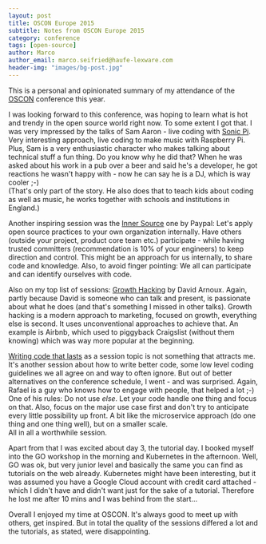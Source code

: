 ```yaml
---
layout: post
title: OSCON Europe 2015
subtitle: Notes from OSCON Europe 2015
category: conference
tags: [open-source]
author: Marco
author_email: marco.seifried@haufe-lexware.com
header-img: "images/bg-post.jpg"
---
```


This is a personal and opinionated summary of my attendance of the [OSCON](http://conferences.oreilly.com/oscon/open-source-eu-2015) conference this year.      

I was looking forward to this conference, was hoping to learn what is hot and trendy in the open source world right now. To some extent I got that. I was very impressed by the talks of Sam Aaron - live coding with [Sonic Pi](http://sonic-pi.net/). Very interesting approach, live coding to make music with Raspberry Pi. Plus, Sam is a very enthusiastic character who makes talking about technical stuff a fun thing. Do you know why he did that? When he was asked about his work in a pub over a beer and said he's a developer, he got reactions he wasn't happy with - now he can say he is a DJ, which is way cooler ;-)  
(That's only part of the story. He also does that to teach kids about coding as well as music, he works together with schools and institutions in England.)  

Another inspiring session was the [Inner Source](http://www.infoq.com/news/2015/10/innersource-at-paypal) one by Paypal: Let's apply open source practices to your own organization internally. Have others (outside your project, product core team etc.) participate - while having trusted committers (recommendation is 10% of your engineers) to keep direction and control. This might be an approach for us internally, to share code and knowledge. Also, to avoid finger pointing: We all can participate and can identify ourselves with code. 

Also on my top list of sessions: [Growth Hacking](http://conferences.oreilly.com/oscon/open-source-eu-2015/public/schedule/detail/46945) by David Arnoux. Again, partly because David is someone who can talk and present, is passionate about what he does (and that's something I missed in other talks). Growth hacking is a modern approach to marketing, focused on growth, everything else is second. It uses unconventional approaches to achieve that. An example is Airbnb, which used to piggyback Craigslist (without them knowing) which was way more popular at the beginning.

[Writing code that lasts](http://de.slideshare.net/rdohms/writing-code-that-lasts-or-writing-code-you-wont-hate-tomorrow-54396256) as a session topic is not something that attracts me. It's another session about how to write better code, some low level coding guidelines we all agree on and way to often ignore. But out of better alternatives on the conference schedule, I went - and was surprised. Again, Rafael is a guy who knows how to engage with people, that helped a lot ;-)   
One of his rules: Do not use *else*. Let your code handle one thing and focus on that. Also, focus on the major use case first and don't try to anticipate every little possibility up front. A bit like the microservice approach (do one thing and one thing well), but on a smaller scale.   
All in all a worthwhile session. 

Apart from that I was excited about day 3, the tutorial day. I booked myself into the GO workshop in the morning and Kubernetes in the afternoon. 
Well, GO was ok, but very junior level and basically the same you can find as tutorials on the web already. Kubernetes might have been interesting, but it was assumed you have a Google Cloud account with credit card attached - which I didn't have and didn't want just for the sake of a tutorial. Therefore he lost me after 10 mins and I was behind from the start... 

Overall I enjoyed my time at OSCON. It's always good to meet up with others, get inspired. But in total the quality of the sessions differed a lot and the tutorials, as stated, were disappointing. 
